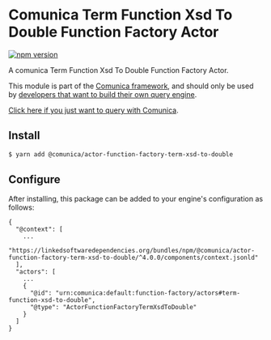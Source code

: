 # Comunica Term Function Xsd To Double Function Factory Actor

[![npm version](https://badge.fury.io/js/%40comunica%2Factor-function-factory-term-function-xsd-to-double.svg)](https://www.npmjs.com/package/@comunica/actor-function-factory-term-xsd-to-double)

A comunica Term Function Xsd To Double Function Factory Actor.

This module is part of the [Comunica framework](https://github.com/comunica/comunica),
and should only be used by [developers that want to build their own query engine](https://comunica.dev/docs/modify/).

[Click here if you just want to query with Comunica](https://comunica.dev/docs/query/).

## Install

```bash
$ yarn add @comunica/actor-function-factory-term-xsd-to-double
```

## Configure

After installing, this package can be added to your engine's configuration as follows:
```text
{
  "@context": [
    ...
    "https://linkedsoftwaredependencies.org/bundles/npm/@comunica/actor-function-factory-term-xsd-to-double/^4.0.0/components/context.jsonld"
  ],
  "actors": [
    ...
    {
      "@id": "urn:comunica:default:function-factory/actors#term-function-xsd-to-double",
      "@type": "ActorFunctionFactoryTermXsdToDouble"
    }
  ]
}
```
